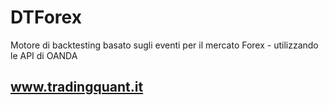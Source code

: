 # DTForex
Motore di backtesting basato sugli eventi per il mercato Forex - utilizzando le API di OANDA

## www.tradingquant.it
